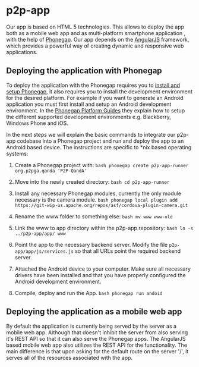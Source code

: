 p2p-app
=======

Our app is based on HTML 5 technologies. This allows to deploy the app
both as a mobile web app and as multi-platform smartphone application
, with the help of [Phonegap](http://phonegap.com/). Our app depends
on the [AngularJS](http://www.angularjs.org/) framework, which
provides a  powerful way of creating dynamic and responsive
web applications.

Deploying the application with Phonegap
------
To deploy the application with the Phonegap requires you to [install
and setup Phonegap](http://phonegap.com/install/), it also requires you to install the development
environment for the desired platform. For example if you want to
generate an Android application you must first install and setup an
Android development environment. In the
[Phonegap Platform Guides](http://docs.phonegap.com/en/edge/guide_platforms_index.md.html)
they explain how to setup the different supported development
environments e.g. Blackberry, Windows Phone and iOS.

In the next steps we will explain the basic commands to integrate our
p2p-app codebase into a Phonegap project and run and deploy the app to
an Android based device. The instructions are specific to *nix based
operating systems:

1. Create a Phonegap project with:
`bash
phonegap create p2p-app-runner org.p2pga.qanda 'P2P-QandA'
`

2. Move into the newly created directory:
`bash
cd p2p-app-runner
`

3. Install any necessary Phonegap modules, currently the only module
   necessary is the camera module.
`bash
phonegap local plugin add https://git-wip-us.apache.org/repos/asf/cordova-plugin-camera.git
`

4. Rename the www folder to something else:
`bash
mv www www-old
`

5. Link the www to app directory within the p2p-app repository:
`bash
ln -s ../p2p-app/app/ www
`

6. Point the app to the necessary backend server. Modify the file
   `p2p-app/app/js/services.js` so that all URLs point the required
   backend server.

7. Attached the Android device to your computer. Make sure all
   necessary drivers have been installed and that you have properly
   configured the Android development environment.

8. Compile, deploy and run the App.
`bash
phonegap run andoid
`

Deploying the application as a mobile web app
------

By default the application is currently being served by the server as
a mobile web app. Although that doesn't inhibit the server from also
serving it's REST API so that it can also serve the Phonegap apps. The
AngularJS based mobile web app also utilizes the REST API for the
functionality. The main difference is that upon asking for the default
route on the server '/', it serves all of the resources associated
with the app.
